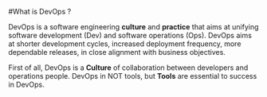 #What is DevOps ?

DevOps is a software engineering **culture** and **practice** that aims at unifying software development (Dev) and software operations (Ops).
DevOps aims at shorter development cycles, increased deployment frequency, more dependable releases, in close alignment with business objectives.

First of all, DevOps is a **Culture** of collaboration between developers and operations people. DevOps in NOT tools, but **Tools** are essential to success in DevOps.